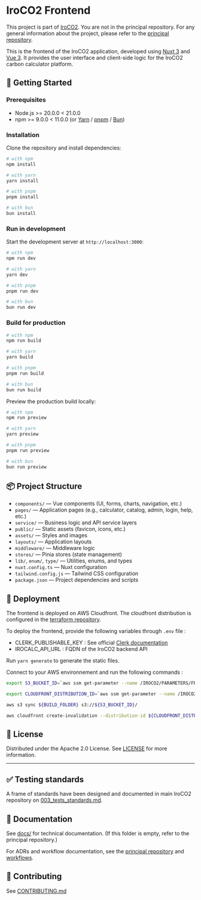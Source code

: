 # IroCO2 Frontend

This project is part of [IroCO2](https://github.com/ippontech/iroco2). You are not in the principal repository. For any general information about the project, please refer to the [principal repository](https://github.com/ippontech/iroco2).

This is the frontend of the IroCO2 application, developed using [Nuxt 3](https://nuxt.com/) and [Vue 3](https://vuejs.org/). It provides the user interface and client-side logic for the IroCO2 carbon calculator platform.

## 🚀 Getting Started

### Prerequisites

- Node.js >= 20.0.0 < 21.0.0
- npm >= 9.0.0 < 11.0.0 (or [Yarn](https://yarnpkg.com/) / [pnpm](https://pnpm.io/) / [Bun](https://bun.sh/))

### Installation

Clone the repository and install dependencies:

```bash
# with npm
npm install

# with yarn
yarn install

# with pnpm
pnpm install

# with bun
bun install
```

### Run in development

Start the development server at `http://localhost:3000`:

```bash
# with npm
npm run dev

# with yarn
yarn dev

# with pnpm
pnpm run dev

# with bun
bun run dev
```

### Build for production

```bash
# with npm
npm run build

# with yarn
yarn build

# with pnpm
pnpm run build

# with bun
bun run build
```

Preview the production build locally:

```bash
# with npm
npm run preview

# with yarn
yarn preview

# with pnpm
pnpm run preview

# with bun
bun run preview
```

## 📦 Project Structure

- `components/` — Vue components (UI, forms, charts, navigation, etc.)
- `pages/` — Application pages (e.g., calculator, catalog, admin, login, help, etc.)
- `service/` — Business logic and API service layers
- `public/` — Static assets (favicon, icons, etc.)
- `assets/` — Styles and images
- `layouts/` — Application layouts
- `middleware/` — Middleware logic
- `stores/` — Pinia stores (state management)
- `lib/`, `enum/`, `type/` — Utilities, enums, and types
- `nuxt.config.ts` — Nuxt configuration
- `tailwind.config.js` — Tailwind CSS configuration
- `package.json` — Project dependencies and scripts

## 🚀 Deployment

The frontend is deployed on AWS Cloudfront. The cloudfront distribution is configured in the [terraform repository](https://github.com/ippontech/iroco2-terraform-modules).

To deploy the frontend, provide the following variables through `.env` file :

- CLERK_PUBLISHABLE_KEY : See official [Clerk documentation](https://clerk.com/docs/deployments/clerk-environment-variables#clerk-publishable-and-secret-keys)
- IROCALC_API_URL : FQDN of the IroCO2 backend API

Run `yarn generate` to generate the static files.

Connect to your AWS environnement and run the following commands : 

```bash
export S3_BUCKET_ID=`aws ssm get-parameter --name /IROCO2/PARAMETERS/FRONTEND/CLOUDFRONT_BUCKET_ID --query 'Parameter.Value' --output text --region eu-west-3 --with-decryption`

export CLOUDFRONT_DISTRIBUTION_ID=`aws ssm get-parameter --name /IROCO2/PARAMETERS/FRONTEND/CLOUDFRONT_DISTRIBUTION_ID --query 'Parameter.Value' --output text --region eu-west-3 --with-decryption`

aws s3 sync ${BUILD_FOLDER} s3://${S3_BUCKET_ID}/

aws cloudfront create-invalidation --distribution-id ${CLOUDFRONT_DISTRIBUTION_ID} --paths '/*'   
```


## 📝 License

Distributed under the Apache 2.0 License. See [LICENSE](./LICENSE) for more information.

---

## ✅ Testing standards

A frame of standards have been designed and documented in main IroCO2 repository on [003_tests_standards.md](https://github.com/ippontech/iroco2/blob/docs/100-test-coverage/contribute/adr/003_tests_standards.md).

## 📄 Documentation

See [docs/](./docs) for technical documentation. (If this folder is empty, refer to the principal repository.)

For ADRs and workflow documentation, see the [principal repository](https://github.com/ippontech/iroco2/blob/main/contribute/adr/) and [workflows](https://github.com/ippontech/iroco2/tree/main/contribute/workflows).

## 🤝 Contributing

See [CONTRIBUTING.md](./CONTRIBUTING.md)
